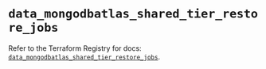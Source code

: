 # `data_mongodbatlas_shared_tier_restore_jobs`

Refer to the Terraform Registry for docs: [`data_mongodbatlas_shared_tier_restore_jobs`](https://registry.terraform.io/providers/mongodb/mongodbatlas/1.29.0/docs/data-sources/shared_tier_restore_jobs).
